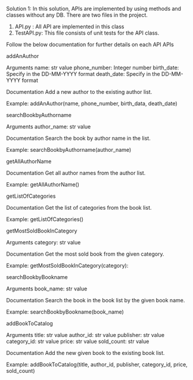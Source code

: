 Solution 1:
In this solution, APIs are implemented by using methods and classes without any DB.
There are two files in the project.
1. API.py : All API are implemented in this class
2. TestAPI.py: This file consists of unit tests for the API class.


Follow the below documentation for further details on each API
APIs

addAnAuthor

Arguments
name: str value
phone_number: Integer number
birth_date: Specify in the DD-MM-YYYY format
death_date: Specify in the DD-MM-YYYY format

Documentation
Add a new author to the existing author list.

Example:
addAnAuthor(name, phone_number, birth_data, death_date)

searchBookbyAuthorname

Arguments
author_name: str value

Documentation
Search the book by author name in the list.

Example: 
searchBookbyAuthorname(author_name)


getAllAuthorName

Documentation
Get all author names from the author list.

Example: 
getAllAuthorName()



getListOfCategories

Documentation
Get the list of categories from the book list.

Example: 
getListOfCategories()


getMostSoldBookInCategory

Arguments
category: str value

Documentation
Get the most sold book from the given category.

Example: 
getMostSoldBookInCategory(category):



searchBookbyBookname

Arguments
book_name: str value

Documentation
Search the book in the book list by the given book name.

Example: 
searchBookbyBookname(book_name)


addBookToCatalog

Arguments
title:  str value
author_id:  str value
publisher:  str value
category_id: str value
price:  str value
sold_count: str value

Documentation
Add the new given book to the existing book list.

Example: 
addBookToCatalog(title, author_id, publisher, category_id, price, sold_count)
